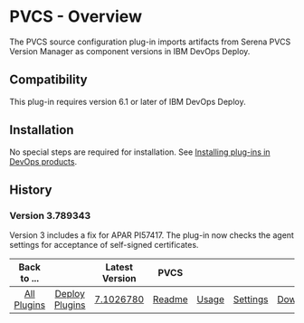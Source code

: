 
# PVCS - Overview

The PVCS source configuration plug-in imports artifacts from Serena PVCS Version Manager as component versions in IBM DevOps Deploy.

## Compatibility

This plug-in requires version 6.1 or later of IBM DevOps Deploy.

## Installation

No special steps are required for installation. See [Installing plug-ins in DevOps products](https://community.ibm.com/community/user/wasdevops/blogs/laurel-dickson-bull1/2022/06/13/install-plugins "Installing plug-ins in DevOps products").

## History

### Version 3.789343

Version 3 includes a fix for APAR PI57417. The plug-in now checks the agent settings for acceptance of self-signed certificates.


|Back to ...||Latest Version|PVCS ||||
| :---: | :---: | :---: | :---: | :---: | :---: | :---: |
|[All Plugins](../../index.md)|[Deploy Plugins](../README.md)|[7.1026780](https://raw.githubusercontent.com/UrbanCode/IBM-UCD-PLUGINS/main/files/PvcsSourceConfig/PvcsSourceConfig-7.1026780.zip)|[Readme](README.md)|[Usage](usage.md)|[Settings](settings.md)|[Downloads](downloads.md)|
